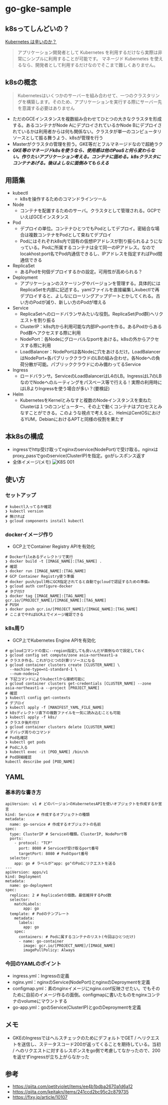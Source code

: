 # go-gke-sample
## k8sってしんどいの？
[Kubernetes は辛いのか？](https://amsy810.hateblo.jp/entry/2019/04/03/071858)
>アプリケーション開発者として Kubernetes を利用するだけなら実際は非常にシンプルに利用することが可能です。
>マネージド Kubernetes を使えるなら、開発者として利用するだけなのでそこまで難しくありません。
## k8sの概念
>Kubernetesはいくつかのサーバーを組み合わせて、一つのクラスタリングを構築します。そのため、アプリケーションを実行する際にサーバー先を意識する必要はありません
- ただのGCEインスタンスを複数組み合わせてひとつの大きなクラスタを形成する。あるコンテナがNode AにデプロイされているかNode Bにデプロイされているかは利用者からは何も関係ない。クラスタが単一のコンピュータリソースとして振る舞うよう、k8sが管理を行う
- Masterがクラスタの管理を担う。GKE等だとフルマネージドなので超絶ラク
- ***GKE等のマネージドk8sを使うなら、使用感は他のPaaSと何ら変わらない。作りたいアプリケーション考える。コンテナに固める。k8sクラスタにコンテナあげる。後はよしなに面倒みてもらえる***
## 用語集
- kubectl
  - k8sを操作するためのコマンドラインツール
- Node
  - コンテナを配置するためのサーバ。クラスタとして管理される。GCPでいえばGCEインスタンス
- Pod
  - デプロイの単位。コンテナひとつでもPodとしてデプロイ。密結合な場合は複数コンテナをPodとして束ねてデプロイ
  - Podにはそれぞれk8s内で固有の仮想IPアドレスが割り振られるようになっている。Podに所属するコンテナは全て同一のIPアドレス。なのでlocakhost:port名でPod内通信できるし、IPアドレスを指定すればPod間通信できる
- ReplicaSet
  - あるPodを何個デプロイするかの設定。可用性が高められる？
- Deployment
  - アプリケーションのスケーリングやバージョンを管理する。具体的にはReplicaSetを内部に記述する。yamlファイルを直接編集しkubectlで再デプロイすると、よしなにローリングアップデートとかしてくれる。古い方のPodが減り、新しい方のPodが増える
- Service
  - ReplicaSetへのロードバランサみたいな役割。ReplicaSet(Pod群)へリクエストを割り振る
  - ClusterIP：k8s内から利用可能な内部IP+portを作る。あるPodからあるPod群へアクセスする際に利用
  - NodePort：各Nodeにグローバルなportをあける。k8sの外からアクセスする際に利用
  - LoadBalancer：NodePortは各Nodeに穴をあけるだけ。LoadBalancerはNodePort+各パブリッククラウドのLBの組み合わせ。各Nodeへの負荷分散が可能。パブリッククラウドにのみ備わってるService
- Ingress
  - ロードバランサ。ServiceのLoadBalancerはL4のLB。IngressはL7のLBなのでNodeへのルーティングをパスベース等で行える！実際の利用時にはLBよりIngressを使う場合が多い？(要検証)
- Helm
  - KubernetesをKernelとみなすと複数のNodeインスタンスを束ねたClusterは１つのコンピューター、その上で動くコンテナはプロセスとみなすことができる。このような視点で考えると、HelmはCentOSにおけるYUM，DebianにおけるAPTと同様の役割を果たす
## 本k8sの構成
- ingressでhttp受け取ってnginxのservice(NodePort)で受け取る。nginxはproxy_passでgoのservice(ClusterIP)を指定。goがレスポンス返す
- 全体イメージ(メモ)
![K8S 001](https://user-images.githubusercontent.com/18514782/82153055-27508880-98a0-11ea-96aa-69af656362a5.png)
## 使い方
### セットアップ
```
# kubectl入ってるか確認
❯ kubectl version
# 無ければ
❯ gcloud components install kubectl
```
### dockerイメージ作り
- GCP上でContainer Registry APIを有効化
```
# Dockerfileあるディレクトリで実行
❯ docker build -t [IMAGE_NAME]:[TAG_NAME] .
# 確認
❯ docker run [IMAGE_NAME]:[TAG_NAME]
# GCP Container Registry使う準備
# docker push/pull時にGCR指定されてると自動でgcloudで認証するための準備↓
❯ gcloud auth configure-docker
# タグ付け
❯ docker tag [IMAGE_NAME]:[TAG_NAME] gcr.io/[PROJECT_NAME]/[IMAGE_NAME]:[TAG_NAME]
# PUSH
❯ docker push gcr.io/[PROJECT_NAME]/[IMAGE_NAME]:[TAG_NAME]
# ここまでやればGCR上でイメージ確認できる
```
### k8s周り
- GCP上でKubernetes Engine APIを有効化
```
# gcloudコマンドの度に--region指定しても良いんだが面倒なので設定しておく
❯ gcloud config set compute/zone asia-northeast1-a
# クラスタ作る。これがひとつの計算リソースになる
❯ gcloud container clusters create [CLUSTER_NAME] \
  --machine-type=n1-standard-1 \
  --num-nodes=2
# 下記コマンドによりkubectlから接続可能に
❯ gcloud container clusters get-credentials [CLUSTER_NAME] --zone asia-northeast1-a --project [PROJECT_NAME]
# 確認
❯ kubectl config get-contexts
# デプロイ
❯ kubectl apply -f [MANIFEST_YAML_FILE_NAME]
# k8sディレクトリ直下の複数ファイルを一気に読み込むことも可能
❯ kubectl apply -f k8s/
# クラスタ後片付け
❯ gcloud container clusters delete [CLUSTER_NAME]
# デバッグ周りのコマンド
# Pod名確認
❯ kubectl get pods
# Podに入る
❯ kubectl exec -it [POD_NAME] /bin/sh
# Pod詳細確認
kubectl describe pod [POD_NAME]
```
## YAML
### 基本的な書き方
```
apiVersion: v1 # どのバージョンのKubernetesAPIを使いオブジェクトを作成するか宣言
kind: Service # 作成するオブジェクトの種類
metadata:
  name: go-service # 作成するオブジェクトの名前
spec:
  type: ClusterIP # Serviceの種類。ClusterIP, NodePort等
  ports:
    - protocol: "TCP"
      port: 8080 # Serviceが受け取るport番号
      targetPort: 8080 # Podのport番号
  selector:
    app: go # ラベルが"app: go"のPodにリクエストを送る
---
apiVersion: apps/v1
kind: Deployment
metadata:
  name: go-deployment
spec:
  replicas: 2 # ReplicaSetの個数。最低維持するPod数
  selector:
    matchLabels:
        app: go
  template: # Podのテンプレート
    metadata:
      labels:
        app: go
    spec:
      containers: # Podに属するコンテナのリスト(今回はひとつだけ)
      - name: go-container
        image: gcr.io/[PROJECT_NAME]/[IMAGE_NAME]
        imagePullPolicy: Always
```
### 今回のYAMLのポイント
- ingress.yml：Ingressの定義
- nginx.yml：nginxのService(NodePort)とnginxのDeproymentを定義
- configmap.yml：素のnginxイメージにnginx.conf反映させたい。でもそのために自前のイメージ作るの面倒。configmapに書いたものをnginxコンテナのvolumeにマウントする
- go-app.yml：goのService(ClusterIP)とgoのDeproymentを定義
## メモ
- GKEのIngressではヘルスチェックのためにデフォルトでGET / へリクエストを送信し、ステータスコード200が返ってくることを期待している。当初 / へのリクエストに対するレスポンスをgo側で考慮してなかったので、200を返せずingressが立ち上がらなかった
## 参考
- https://qiita.com/petitviolet/items/ee4b1bdba2670a1d6a12
- https://qiita.com/keitakn/items/241ccd2bc95c2c879735
- https://flxy.jp/article/10107
